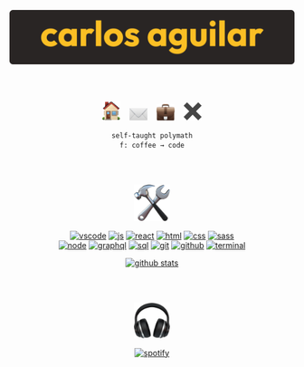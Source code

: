 <div align="center">

[<img src="https://raw.githubusercontent.com/wh0am1-dev/wh0am1-dev/master/img/banner.png" />](https://github.com/wh0am1-dev)

<br><br>

[<img alt="website" width="32px" src="https://raw.githubusercontent.com/wh0am1-dev/wh0am1-dev/master/img/emoji/house.png" />][www]&nbsp;&nbsp;&nbsp;&nbsp;[<img alt="email" width="32px" src="https://raw.githubusercontent.com/wh0am1-dev/wh0am1-dev/master/img/emoji/envelope.png" />][mail]&nbsp;&nbsp;&nbsp;&nbsp;[<img alt="linkedin" width="32px" src="https://raw.githubusercontent.com/wh0am1-dev/wh0am1-dev/master/img/emoji/briefcase.png" />][linkedin]&nbsp;&nbsp;&nbsp;&nbsp;[<img alt="x" width="32px" src="https://raw.githubusercontent.com/wh0am1-dev/wh0am1-dev/master/img/emoji/multiply.png" />][x]

`self-taught polymath`  
`f: coffee → code`

<br><br>

<img width="64px" src="https://raw.githubusercontent.com/wh0am1-dev/wh0am1-dev/master/img/emoji/hammer-and-wrench.png" />

<br>

[<img alt="vscode" width="32px" src="https://raw.githubusercontent.com/wh0am1-dev/wh0am1-dev/master/img/tech/vscode.png" />][vscode] [<img alt="js" width="32px" src="https://raw.githubusercontent.com/wh0am1-dev/wh0am1-dev/master/img/tech/js.png" />][js] [<img alt="react" width="32px" src="https://raw.githubusercontent.com/wh0am1-dev/wh0am1-dev/master/img/tech/react.png" />][react] [<img alt="html" width="32px" src="https://raw.githubusercontent.com/wh0am1-dev/wh0am1-dev/master/img/tech/html.png" />][html] [<img alt="css" width="32px" src="https://raw.githubusercontent.com/wh0am1-dev/wh0am1-dev/master/img/tech/css.png" />][css] [<img alt="sass" width="32px" src="https://raw.githubusercontent.com/wh0am1-dev/wh0am1-dev/master/img/tech/sass.png" />][sass]  
[<img alt="node" width="32px" src="https://raw.githubusercontent.com/wh0am1-dev/wh0am1-dev/master/img/tech/node.png" />][node] [<img alt="graphql" width="32px" src="https://raw.githubusercontent.com/wh0am1-dev/wh0am1-dev/master/img/tech/graphql.png" />][graphql] [<img alt="sql" width="32px" src="https://raw.githubusercontent.com/wh0am1-dev/wh0am1-dev/master/img/tech/sql.png" />][sql] [<img alt="git" width="32px" src="https://raw.githubusercontent.com/wh0am1-dev/wh0am1-dev/master/img/tech/git.png" />][git] [<img alt="github" width="32px" src="https://raw.githubusercontent.com/wh0am1-dev/wh0am1-dev/master/img/tech/github.png" />][github] [<img alt="terminal" width="32px" src="https://raw.githubusercontent.com/wh0am1-dev/wh0am1-dev/master/img/tech/terminal.png" />][terminal]

[<img alt="github stats" src="https://github-readme-stats.vercel.app/api?username=wh0am1-dev&show_icons=true&hide_border=true&count_private=true&theme=gruvbox&title_color=fbbf24&text_color=f5f5f4&icon_color=fbbf24&bg_color=292524" />][rank]

<br><br>

<img width="64px" src="https://raw.githubusercontent.com/wh0am1-dev/wh0am1-dev/master/img/emoji/headphone.png" />

<br>

[![spotify](https://npaas.vercel.app/api/spotify)](https://open.spotify.com/user/neko250)

</div>

[www]: https://carlos-aguilar.com
[mail]: mailto:hey@carlos-aguilar.com
[linkedin]: https://linkedin.com/in/carlosaguilardev
[x]: https://x.com/wh0am1_dev
[itch.io]: https://wh0am1-dev.itch.io
[tumblr]: https://shatteredcontinuum.tumblr.com
[stats]: https://sourcerer.io/neko250
[rank]: https://profile.codersrank.io/user/wh0am1-dev
[vscode]: https://code.visualstudio.com
[js]: https://developer.mozilla.org/en-US/docs/Web/JavaScript
[node]: https://nodejs.org
[react]: https://reactjs.org
[html]: https://developer.mozilla.org/en-US/docs/Web/HTML
[css]: https://developer.mozilla.org/en-US/docs/Web/CSS
[sass]: https://sass-lang.com
[graphql]: https://graphql.org
[sql]: https://en.wikipedia.org/wiki/SQL
[git]: https://git-scm.com
[github]: https://github.com
[terminal]: https://ohmyz.sh
